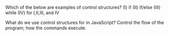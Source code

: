 Which of the below are examples of control structures?
(I)   if
(II)  if/else
(III) while
(IV)  for
I,II,III, and IV

What do we use control structures for in JavaScript?
Control the flow of the program; how the commands execute.

